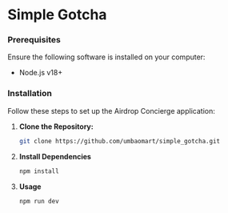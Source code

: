 # Simple Gotcha

### Prerequisites
Ensure the following software is installed on your computer:
- Node.js v18+

### Installation
Follow these steps to set up the Airdrop Concierge application:

1. **Clone the Repository:**
   ```bash
   git clone https://github.com/umbaomart/simple_gotcha.git

2. **Install Dependencies**
    ```bash
    npm install

3. **Usage**
    ```bash
    npm run dev